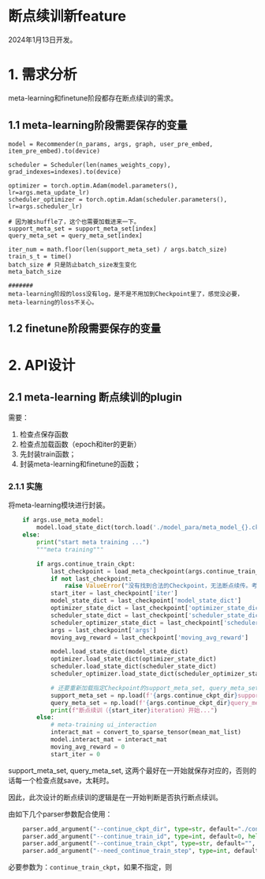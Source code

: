# 断点续训新feature

2024年1月13日开发。

# 1. 需求分析

meta-learning和finetune阶段都存在断点续训的需求。

## 1.1 meta-learning阶段需要保存的变量


    model = Recommender(n_params, args, graph, user_pre_embed, item_pre_embed).to(device)

    scheduler = Scheduler(len(names_weights_copy), grad_indexes=indexes).to(device)

    optimizer = torch.optim.Adam(model.parameters(), lr=args.meta_update_lr)
    scheduler_optimizer = torch.optim.Adam(scheduler.parameters(), lr=args.scheduler_lr)
    
    # 因为被shuffle了，这个也需要加载进来一下。
    support_meta_set = support_meta_set[index]
    query_meta_set = query_meta_set[index]

    iter_num = math.floor(len(support_meta_set) / args.batch_size)
    train_s_t = time()
    batch_size # 只是防止batch_size发生变化
    meta_batch_size 

    #######
    meta-learning阶段的loss没有log，是不是不用加到Checkpoint里了，感觉没必要，meta-learning的loss不关心。


## 1.2 finetune阶段需要保存的变量


# 2. API设计


## 2.1 meta-learning 断点续训的plugin

需要：

1. 检查点保存函数
2. 检查点加载函数（epoch和iter的更新）
3. 先封装train函数；
4. 封装meta-learning和finetune的函数；

### 2.1.1 实施

将meta-learning模块进行封装。

```python
    if args.use_meta_model:
        model.load_state_dict(torch.load('./model_para/meta_model_{}.ckpt'.format(args.dataset), map_location=device))
    else:
        print("start meta training ...")
        """meta training"""

        if args.continue_train_ckpt:
            last_checkpoint = load_meta_checkpoint(args.continue_train_ckpt)
            if not last_checkpoint:
                raise ValueError("没有找到合法的Checkpoint，无法断点续传。考虑将args.continue_train置为空以从头训练。")
            start_iter = last_checkpoint['iter']
            model_state_dict = last_checkpoint['model_state_dict']
            optimizer_state_dict = last_checkpoint['optimizer_state_dict']
            scheduler_state_dict = last_checkpoint['scheduler_state_dict']
            scheduler_optimizer_state_dict = last_checkpoint['scheduler_optimizer_state_dict']
            args = last_checkpoint['args']
            moving_avg_reward = last_checkpoint['moving_avg_reward']

            model.load_state_dict(model_state_dict)
            optimizer.load_state_dict(optimizer_state_dict)
            scheduler.load_state_dict(scheduler_state_dict)
            scheduler_optimizer.load_state_dict(scheduler_optimizer_state_dict)

            # 还要重新加载指定Checkpoint的support_meta_set, query_meta_set
            support_meta_set = np.load(f'{args.continue_ckpt_dir}support_meta_set_{args.dataset}_{args.continue_train_id}.npy')
            query_meta_set = np.load(f'{args.continue_ckpt_dir}query_meta_set_{args.dataset}_{args.continue_train_id}.npy')
            print(f"断点续训（{start_iter}iteration）开始...")
        else:
            # meta-training ui_interaction
            interact_mat = convert_to_sparse_tensor(mean_mat_list)
            model.interact_mat = interact_mat
            moving_avg_reward = 0
            start_iter = 0
```

support_meta_set, query_meta_set, 这两个最好在一开始就保存对应的，否则的话每一个检查点就save，太耗时。

因此，此次设计的断点续训的逻辑是在一开始判断是否执行断点续训。

由如下几个parser参数配合使用：

```python
    parser.add_argument("--continue_ckpt_dir", type=str, default="./continue_backup_ckpt/", help="continue_backup_ckpt directory for meta learning")
    parser.add_argument("--continue_train_id", type=int, default=0, help="目前用来作为保存和加载query support set的标识，理论上改变了训练参数就应该有所调整")
    parser.add_argument("--continue_train_ckpt", type=str, default="", help="这里如果指定为空，则不进行断点续训，从0开始，若指定断点保存的ckpt文件，则从此处开始进行断点续训，需搭配continue_train_id使用。")
    parser.add_argument("--need_continue_train_step", type=int, default=50, help="这里如果指定为0，则不为断点续训保存ckpt，否则每隔need_continue_train_step步保存一次ckpt。")
```

必要参数为：`continue_train_ckpt`，如果不指定，则
